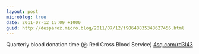 ```yaml
---
layout: post
microblog: true
date: 2011-07-12 15:09 +1000
guid: http://desparoz.micro.blog/2011/07/12/t90648835348627456.html
---
```

Quarterly blood donation time (@ Red Cross Blood Service) [4sq.com/rd3I43](http://4sq.com/rd3I43)

